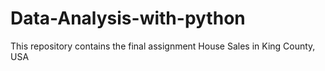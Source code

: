 # Data-Analysis-with-python
This repository contains the final assignment House Sales in King County, USA

